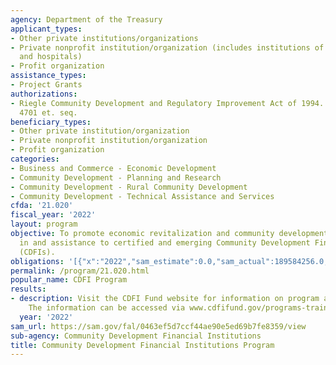 ```yaml
---
agency: Department of the Treasury
applicant_types:
- Other private institutions/organizations
- Private nonprofit institution/organization (includes institutions of higher education
  and hospitals)
- Profit organization
assistance_types:
- Project Grants
authorizations:
- Riegle Community Development and Regulatory Improvement Act of 1994. 12 U.S.C. &sect;
  4701 et. seq.
beneficiary_types:
- Other private institution/organization
- Private nonprofit institution/organization
- Profit organization
categories:
- Business and Commerce - Economic Development
- Community Development - Planning and Research
- Community Development - Rural Community Development
- Community Development - Technical Assistance and Services
cfda: '21.020'
fiscal_year: '2022'
layout: program
objective: To promote economic revitalization and community development through investment
  in and assistance to certified and emerging Community Development Financial Institutions
  (CDFIs).
obligations: '[{"x":"2022","sam_estimate":0.0,"sam_actual":189584256.0,"usa_spending_actual":188111857.97},{"x":"2023","sam_estimate":171647870.0,"sam_actual":0.0,"usa_spending_actual":170721794.0},{"x":"2024","sam_estimate":443179000.0,"sam_actual":0.0,"usa_spending_actual":0.0}]'
permalink: /program/21.020.html
popular_name: CDFI Program
results:
- description: Visit the CDFI Fund website for information on program accomplishments.
    The information can be accessed via www.cdfifund.gov/programs-training/Programs/cdfi-program.
  year: '2022'
sam_url: https://sam.gov/fal/0463ef5d7ccf44ae90e5ed69b7fe8359/view
sub-agency: Community Development Financial Institutions
title: Community Development Financial Institutions Program
---
```

